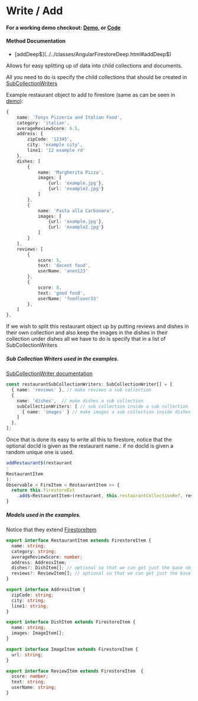 # Write / Add

#### For a working demo checkout: [Demo](../../../demo_), or [Code](https://github.com/Tylder/angularfirestore-deep)

#### Method Documentation

- [addDeep$](../../classes/AngularFirestoreDeep.html#addDeep$)

Allows for easy splitting up of data into child collections and documents.

All you need to do is specify the child collections that should be created
in [SubCollectionWriters](../../interfaces/SubCollectionWriter.html)

Example restaurant object to add to firestore (same as can be seen in [demo](https://angularfirestore-deep.web.app/demo/)):

```typescript
{
    name: 'Tonys Pizzeria and Italian Food',
    category: 'italian',
    averageReviewScore: 6.5,
    address: {
        zipCode: '12345',
        city: 'example city',
        line1: '12 example rd'
    },
    dishes: [
        {
            name: 'Margherita Pizza',
            images: [
                {url: 'example.jpg'},
                {url: 'example2.jpg'}
            ]
        },
        {
            name: 'Pasta alla Carbonara',
            images: [
                {url: 'example.jpg'},
                {url: 'example2.jpg'}
            ]
        }
    ],
    reviews: [
        {
            score: 5,
            text: 'decent food',
            userName: 'anon123'
        },
        {
            score: 8,
            text: 'good food',
            userName: 'foodlover33'
        },
    ]
},
```

If we wish to split this restaurant object up by putting reviews and dishes in their own collection and also keep the images in the dishes
in their collection under dishes all we have to do is specify that in a list of SubCollectionWriters

##### Sub Collection Writers used in the examples.

[SubCollectionWriter documentation](../../interfaces/SubCollectionWriter.html)

```typescript
const restaurantSubCollectionWriters: SubCollectionWriter[] = [
  { name: 'reviews' }, // make reviews a sub collection
  {
    name: 'dishes',  // make dishes a sub collection
    subCollectionWriters: [ // sub collection inside a sub collection
      { name: 'images' } // make images a sub collection inside dishes
    ]
  },
];
```

Once that is done its easy to write all this to firestore, notice that the optional docId is given as the restaurant name.:
if no docId is given a random unique one is used.

```typescript
addRestaurant$(restaurant
:
RestaurantItem
):
Observable < FireItem < RestaurantItem >> {
  return this.firestoreExt
    .add$<RestaurantItem>(restaurant, this.restaurantCollectionRef, restaurantSubCollectionWriters, true, restaurant.name);
}
```

##### Models used in the examples.

Notice that they extend [FirestoreItem](../../interfaces/FirestoreItem.html)

```typescript
export interface RestaurantItem extends FirestoreItem {
  name: string;
  category: string;
  averageReviewScore: number;
  address: AddressItem;
  dishes?: DishItem[]; // optional so that we can get just the base object to display in a list
  reviews?: ReviewItem[]; // optional so that we can get just the base object to display in a list
}

export interface AddressItem {
  zipCode: string;
  city: string;
  line1: string;
}

export interface DishItem extends FirestoreItem {
  name: string;
  images: ImageItem[];
}

export interface ImageItem extends FirestoreItem {
  url: string;
}

export interface ReviewItem extends FirestoreItem  {
  score: number;
  text: string;
  userName: string;
}
```
